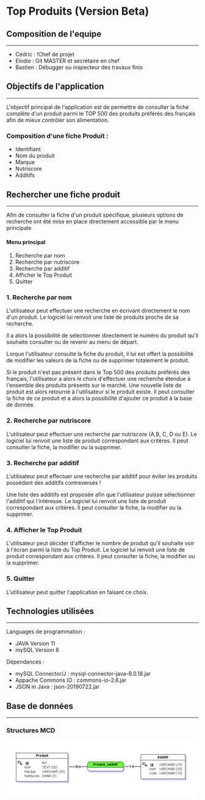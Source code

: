 # Top Produits (Version Beta)

## Composition de l'equipe
----
- Cédric : !Chef de projet
- Elodie : Git MASTER et secrétaire en chef
- Bastien : Débugger ou inspecteur des travaux finis

## Objectifs de l'application
---
L'objectif principal de l'application est de permettre de consulter la fiche complète d'un produit parmi le TOP 500 des produits préférés des français afin de mieux contrôler son alimentation.

### Composition d'une fiche Produit :
- Identifiant 
- Nom du produit 
- Marque
- Nutriscore 
- Additifs

## Rechercher une fiche produit
---
Afin de consulter la fiche d'un produit spécifique, plusieurs options de recherche ont été mise en place directement accessible par le menu principale

#### Menu principal
1. Recherche par nom
2. Recherche par nutriscore
3. Recherche par additif
4. Afficher le Top Produit
5. Quitter

### 1. Recherche par nom
L'utilisateur peut effectuer une recherche en écrivant directement le nom d'un produit.
Le logiciel lui renvoit une liste de produits proche de sa recherche. 

Il a alors la possibilité de sélectionner directement le numéro du produit qu'il souhaite consulter ou de revenir au menu de départ.

Lorque l'utilisateur consulte la fiche du produit, il lui est offert la possibilité de modifier les valeurs de la fiche ou de supprimer totalement le produit.

Si le produit n'est pas présent dans le Top 500 des produits préférés des français, l'utilisateur a alors le choix d'effectuer une recherche étendue à l'ensemble des produits présents sur le marché. Une nouvelle liste de produit est alors retourné à l'utilisateur si le produit existe. Il peut consulter la fiche de ce produit et a alors la possibilité d'ajouter ce produit à la base de donnée. 

### 2. Recherche par nutriscore
L'utilisateur peut effectuer une recherche par nutriscore (A,B, C, D ou E). Le logiciel lui renvoit une liste de produit correspondant aux critères. Il peut consulter la fiche, la modifier ou la supprimer.

### 3. Recherche par additif
L'utilisateur peut effectuer une recherche par additif pour éviter les produits possédant des additifs contreversés !

Une liste des additifs est proposée afin que l'utilisateur puisse sélectionner l'additif qui l'intéresse. Le logiciel lui renvoit une liste de produit correspondant aux critères. Il peut consulter la fiche, la modifier ou la supprimer.

### 4. Afficher le Top Produit
L'utilisateur peut décider d'afficher le nombre de produit qu'il souhaite voir à l'écran parmi la liste du Top Produit. Le logiciel lui renvoit une liste de produit correspondant aux critères. Il peut consulter la fiche, la modifier ou la supprimer.

### 5. Quitter
L'utilisateur peut quitter l'application en faisant ce choix.

## Technologies utilisées
---
Languages de programmation :
- JAVA Version 11
- mySQL Version 8

Dépendances :
- mySQL Connector/J : mysql-connector-java-8.0.18.jar
- Appache Commons IO : commons-io-2.6.jar
- JSON in Java : json-20190722.jar

## Base de données
---
### Structures MCD

![alt text](/mcd.jpg)

